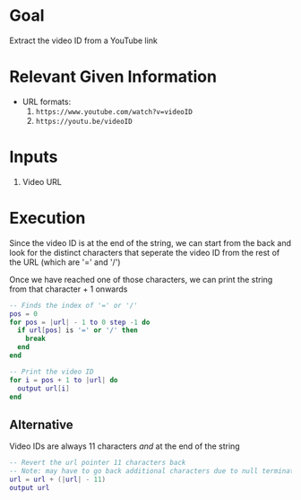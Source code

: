 # Goal
Extract the video ID from a YouTube link

# Relevant Given Information
- URL formats:
  1. `https://www.youtube.com/watch?v=videoID`
  1. `https://youtu.be/videoID`

# Inputs
1. Video URL

# Execution
Since the video ID is at the end of the string, we can start from the back and look for the distinct characters that seperate the video ID from the rest of the URL (which are '=' and '/')

Once we have reached one of those characters, we can print the string from that character + 1 onwards

```lua
-- Finds the index of '=' or '/'
pos = 0
for pos = |url| - 1 to 0 step -1 do
  if url[pos] is '=' or '/' then
    break
  end
end

-- Print the video ID
for i = pos + 1 to |url| do
  output url[i]
end
```

## Alternative
Video IDs are always 11 characters *and* at the end of the string
```lua
-- Revert the url pointer 11 characters back
-- Note: may have to go back additional characters due to null terminators and/or newlines
url = url + (|url| - 11)
output url
```